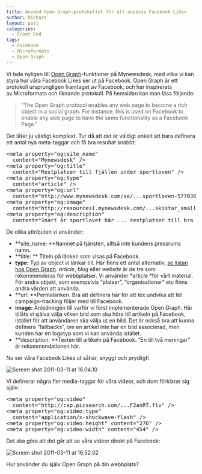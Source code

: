 ```yaml
---
title: Använd Open Graph-protokollet för att anpassa Facebook Likes
author: Richard
layout: post
categories:
  - Front End
tags:
  - Facebook
  - Microformats
  - Open Graph
---
```

Vi lade nyligen till <a href="http://ogp.me/" target="_blank">Open Graph</a>-funktioner på Mynewsdesk, med vilka vi kan styra hur våra Facebook Likes ser ut på Facebook. Open Graph är ett protokoll ursprungligen framtaget av Facebook, och har inspirerats av Microformats och liknande protokoll. På hemsidan kan man läsa följande:

> “The Open Graph protocol enables any web page to become a rich object in a social graph. For instance, this is used on Facebook to enable any web page to have the same functionality as a Facebook Page.”

Det låter ju väldigt komplext. Tur då att det är väldigt enkelt att bara definera ett antal nya meta-taggar och få bra resultat snabbt:

<pre id="line10">&lt;meta property="og:site_name"
  content="Mynewsdesk" /&gt;
&lt;meta property="og:title"
  content="Restplatser till fjällen under sportloven" /&gt;
&lt;meta property="og:type"
  content="article" /&gt;
&lt;meta property="og:url"
  content="http://www.mynewsdesk.com/se/...sportloven-577030" /&gt;
&lt;meta property="og:image"
  content="http://resources1.mynewsdesk.com/...skistar_small.jpg" /&gt;
&lt;meta property="og:description"
  content="Snart är sportlovet här ... restplatser till bra priser. " /&gt;</pre>

De olika attributen vi använder:

*   **site_name: **Namnet på tjänsten, alltså inte kundens pressrums namn.
*   **title: ** Titeln på länken som visas på Facebook.
*   **type:** Typ av object vi länkar till. Här finns ett antal alternativ, <a href="http://ogp.me/#types" target="_blank">se listan hos Open Graph</a>. *article*, *blog* eller *website* är de tre som rekommenderas för webbplatser. Vi använder *article *för vårt material. För andra objekt, som exempelvis “platser”, “organisationer” etc finns andra värden att använda.
*   **url: **Permalänken. Bra att definera här för att tex undvika att fel campaign-tracking följer med till Facebook.
*   **image:** Anledningen till varför vi först implementerade Open Graph. Här tillåts vi själva välja vilken bild som ska höra till artikeln på Facebook, istället för att användaren ska välja ut en bild. Det är också bra att kunna definera “fallbacks”, om en artikel inte har en bild associerad, men kunden har en logotyp som vi kan använda istället.
*   **description: **Texten till artikeln på Facebook. “En till två meningar” är rekommendationen här.

Nu ser våra Facebook Likes ut såhär, snyggt och prydligt!

![Screen shot 2011-03-11 at 16.04.10](/images/wp/2011/03/Screen-shot-2011-03-11-at-16.04.10.png)

Vi definerar några fler media-taggar för våra videor, och dom förklarar sig själv:

<pre>&lt;meta property="og:video"
  content="http://csp.picsearch.com/...F2anRT.flv" /&gt;
&lt;meta property="og:video:type"
  content="application/x-shockwave-flash" /&gt;
&lt;meta property="og:video:height" content="276" /&gt;
&lt;meta property="og:video:width" content="454" /&gt;</pre>

Det ska göra att det går att se våra videor direkt på Facebook:

![Screen shot 2011-03-11 at 16.52.02](/images/wp/2011/03/Screen-shot-2011-03-11-at-16.52.02.png)

Hur använder du själv Open Graph på din webbplats?